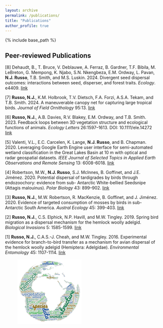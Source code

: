 ```yaml
---
layout: archive
permalink: /publications/
title: "Publications"
author_profile: true
---
```


{% include base_path %}

## Peer-reviewed Publications
[8] Dehaudt, B., T. Bruce, V. Deblauwe, A. Ferraz, B. Gardner, T.F. Bibila, M. LeBreton, G. Mempong, K. Njabo, S.N. Nkengbeza, E.M. Ordway, L. Pavan, **N.J. Russo**, T.B. Smith, and M.S. Luskin. 2024. Divergent seed dispersal outcomes: interactions between seed, disperser, and forest traits. _Ecology_. e4409. <a href = "https://esajournals.onlinelibrary.wiley.com/doi/10.1002/ecy.4409" target="_blank">link</a>

[7] **Russo, N.J.**, K.M. Holbrook, T.V. Dietsch, F.A. Forzi, A.S.A. Tekam, and T.B. Smith. 2024. A maneuverable canopy net for capturing large tropical birds. _Journal of Field Ornithology_ 95:13. <a href = "https://journal.afonet.org/vol95/iss1/art13/" target="_blank">link</a>

[6] **Russo, N.J.**, A.B. Davies, R.V. Blakey, E.M. Ordway, and T.B. Smith. 2023. Feedback loops between 3D vegetation structure and ecological functions of animals. _Ecology Letters_ 26:1597–1613. DOI: 10.1111/ele.14272 <a href="https://doi.org/10.1111/ele.14272" target="_blank">link</a>

[5] Valenti, V.L., E.C. Carcelen, K. Lange, **N.J. Russo**, and B. Chapman. 2020. Leveraging Google Earth Engine user interface for semi-automated wetland classification in      the Great Lakes Basin at 10 m with optical and radar geospatial datasets. _IEEE Journal of Selected Topics in Applied Earth Observations and Remote Sensing_ 13:          6008-6018. <a href="https://ieeexplore.ieee.org/stamp/stamp.jsp?arnumber=9205661" target="_blank">link</a>

[4] Robertson, M.W., **N.J. Russo**, S.J. McInnes, B. Goffinet, and J.E. Jiménez. 2020. Potential dispersal of tardigrades by birds through endozoochory: evidence from sub-      Antarctic White-bellied Seedsnipe (Attagis malouinus). _Polar Biology_ 43: 899–902. <a href="https://par.nsf.gov/servlets/purl/10177900" target="_blank">link</a>

[3] **Russo, N.J.**, M.W. Robertson, R. MacKenzie, B. Goffinet, and J. Jiménez. 2020. Evidence of targeted consumption of mosses by birds in sub-Antarctic South America.         _Austral Ecology_ 45: 399-403. <a href="https://www.researchgate.net/profile/Jaime-E-Jimenez-2/publication/338857943_Evidence_of_targeted_consumption_of_mosses_by_birds_in_sub-Antarctic_South_America/links/5e3c5fb6a6fdccd9658e05b6/Evidence-of-targeted-consumption-of-mosses-by-birds-in-sub-Antarctic-South-America.pdf" target="_blank">link</a>

[2] **Russo, N.J.**, C.S. Elphick, N.P. Havill, and M.W. Tingley. 2019. Spring bird migration as a dispersal mechanism for the hemlock woolly adelgid. _Biological Invasions_       5: 1585-1599. <a href="https://greathollow.org/wp-content/uploads/2020/03/Russo-et-al.-2019.pdf" target="_blank">link</a>

[1] **Russo, N.J.**, C.A.S.-J. Cheah, and M.W. Tingley. 2016. Experimental evidence for branch-to-bird transfer as a mechanism for avian dispersal of the hemlock woolly          adelgid (Hemiptera: Adelgidae). _Environmental Entomology_ 45: 1107-1114. <a href="https://www.researchgate.net/profile/Nicholas-Russo-3/publication/305784014_Experimental_Evidence_for_Branch-to-Bird_Transfer_as_a_Mechanism_for_Avian_Dispersal_of_the_Hemlock_Woolly_Adelgid_Hemiptera_Adelgidae/links/5a26bc674585155dd423eed2/Experimental-Evidence-for-Branch-to-Bird-Transfer-as-a-Mechanism-for-Avian-Dispersal-of-the-Hemlock-Woolly-Adelgid-Hemiptera-Adelgidae.pdf" target="_blank">link</a>

<figure>
  <img src="/images/wordcloudEarthColors.png" class="centerImage" style="width:50%" />
</figure>

